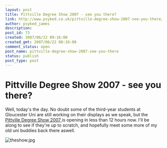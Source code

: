 ```yaml
---
layout: post
title: Pittville Degree Show 2007 - see you there?
link: http://www.psyked.co.uk/pittville-degree-show-2007-see-you-there/
author: psyked_james
description: 
post_id: 73
created: 2007/06/22 09:16:00
created_gmt: 2007/06/22 08:16:00
comment_status: open
post_name: pittville-degree-show-2007-see-you-there
status: publish
post_type: post
---
```


# Pittville Degree Show 2007 - see you there?

Well, today's the day. No doubt some of the third-year students at Gloucester Uni are still working on their displays as we speak, but the [Pittville Degree Show 2007 ](http://www.glos.ac.uk/news/degreeshow.cfm)is opening in less than 12 hours now. I'll be along to see if they're up to scratch, and hopefully meet some more of my old uni buddies back there aswell. 

![theshow.jpg](http://uploads.psyked.co.uk/2007/06/theshow.jpg)